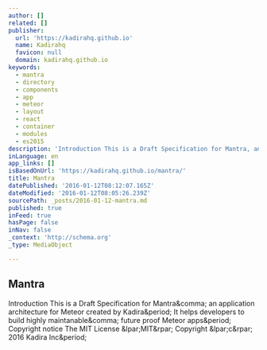 ```yaml
---
author: []
related: []
publisher:
  url: 'https://kadirahq.github.io'
  name: Kadirahq
  favicon: null
  domain: kadirahq.github.io
keywords:
  - mantra
  - directory
  - components
  - app
  - meteor
  - layout
  - react
  - container
  - modules
  - es2015
description: 'Introduction This is a Draft Specification for Mantra, an application architecture for Meteor created by Kadira. It helps developers to build highly maintanable, future proof Meteor apps. Copyright notice The MIT License (MIT) Copyright (c) 2016 Kadira Inc.'
inLanguage: en
app_links: []
isBasedOnUrl: 'https://kadirahq.github.io/mantra/'
title: Mantra
datePublished: '2016-01-12T08:12:07.165Z'
dateModified: '2016-01-12T08:05:26.239Z'
sourcePath: _posts/2016-01-12-mantra.md
published: true
inFeed: true
hasPage: false
inNav: false
_context: 'http://schema.org'
_type: MediaObject

---
```

<article style=""><h1>Mantra</h1><p>Introduction This is a Draft Specification for Mantra&amp;comma; an application architecture for Meteor created by Kadira&amp;period; It helps developers to build highly maintanable&amp;comma; future proof Meteor apps&amp;period; Copyright notice The MIT License &amp;lpar;MIT&amp;rpar; Copyright &amp;lpar;c&amp;rpar; 2016 Kadira Inc&amp;period;</p></article>